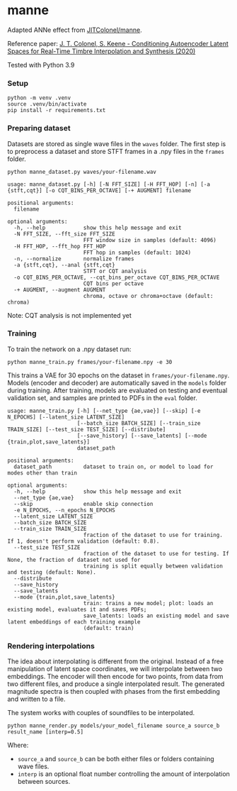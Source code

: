 # manne

Adapted ANNe effect from [JITColonel/manne](https://github.com/JTColonel/manne).

Reference paper:
[J. T. Colonel, S. Keene - Conditioning Autoencoder Latent Spaces for Real-Time Timbre Interpolation and Synthesis (2020)](
https://deepai.org/publication/conditioning-autoencoder-latent-spaces-for-real-time-timbre-interpolation-and-synthesis)

Tested with Python 3.9

### Setup
```
python -m venv .venv
source .venv/bin/activate
pip install -r requirements.txt
```

### Preparing dataset
Datasets are stored as single wave files in the `waves` folder. The first step is to preprocess a dataset and store STFT frames in a .npy files in the `frames` folder.
```
python manne_dataset.py waves/your-filename.wav
```

```
usage: manne_dataset.py [-h] [-N FFT_SIZE] [-H FFT_HOP] [-n] [-a {stft,cqt}] [-o CQT_BINS_PER_OCTAVE] [-+ AUGMENT] filename

positional arguments:
  filename

optional arguments:
  -h, --help            show this help message and exit
  -N FFT_SIZE, --fft_size FFT_SIZE
                        FFT window size in samples (default: 4096)
  -H FFT_HOP, --fft_hop FFT_HOP
                        FFT hop in samples (default: 1024)
  -n, --normalize       normalize frames
  -a {stft,cqt}, --anal {stft,cqt}
                        STFT or CQT analysis
  -o CQT_BINS_PER_OCTAVE, --cqt_bins_per_octave CQT_BINS_PER_OCTAVE
                        CQT bins per octave
  -+ AUGMENT, --augment AUGMENT
                        chroma, octave or chroma+octave (default: chroma)
```

Note: CQT analysis is not implemented yet

### Training
To train the network on a .npy dataset run:
```
python manne_train.py frames/your-filename.npy -e 30
```
This trains a VAE for 30 epochs on the dataset in `frames/your-filename.npy`. Models (encoder and decoder) are automatically saved in the `models` folder during training.
After training, models are evaluated on testing and eventual validation set, and samples are printed to PDFs in the `eval` folder.

```
usage: manne_train.py [-h] [--net_type {ae,vae}] [--skip] [-e N_EPOCHS] [--latent_size LATENT_SIZE]
                      [--batch_size BATCH_SIZE] [--train_size TRAIN_SIZE] [--test_size TEST_SIZE] [--distribute]
                      [--save_history] [--save_latents] [--mode {train,plot,save_latents}]
                      dataset_path

positional arguments:
  dataset_path          dataset to train on, or model to load for modes other than train

optional arguments:
  -h, --help            show this help message and exit
  --net_type {ae,vae}
  --skip                enable skip connection
  -e N_EPOCHS, --n_epochs N_EPOCHS
  --latent_size LATENT_SIZE
  --batch_size BATCH_SIZE
  --train_size TRAIN_SIZE
                        fraction of the dataset to use for training. If 1, doesn't perform validation (default: 0.8).
  --test_size TEST_SIZE
                        fraction of the dataset to use for testing. If None, the fraction of dataset not used for
                        training is split equally between validation and testing (default: None).
  --distribute
  --save_history
  --save_latents
  --mode {train,plot,save_latents}
                        train: trains a new model; plot: loads an existing model, evaluates it and saves PDFs;
                        save_latents: loads an existing model and save latent embeddings of each training example
                        (default: train)
```

### Rendering interpolations
The idea about interpolating is different from the original. Instead of a free manipulation of latent space coordinates, we will interpolate between two embeddings. The encoder will then encode for two points, from data from two different files, and produce a single interpolated result. The generated magnitude spectra is then coupled with phases from the first embedding and written to a file.


The system works with couples of soundfiles to be interpolated.
```
python manne_render.py models/your_model_filename source_a source_b result_name [interp=0.5]
```
Where:
- `source_a` and `source_b` can be both either files or folders containing wave files.
- `interp` is an optional float number controlling the amount of interpolation between sources.

